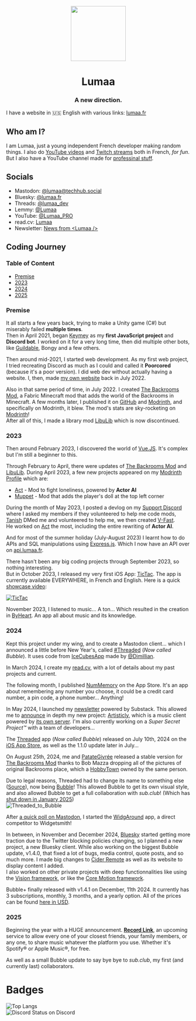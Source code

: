 <center><div align="center">
  <img width="150" src="https://lumaa.fr/static/hero_lumaa_white.svg" />
  <h1>Lumaa</h1>
  <h3>A new direction.</h3>
</div></center>

I have a website in 🇺🇸 English with various links: [lumaa.fr](https://lumaa.fr/)

## Who am I?
I am Lumaa, just a young independent French developer making random things. I also do [YouTube videos](https://youtube.com/@lumaa_dev) and [Twitch streams](https://twitch.tv/lumaa_dev) both in French, *for fun*. But I also have a YouTube channel made for [professinal stuff](https://youtube.com/@Lumaa_PRO).

## Socials
- Mastodon: [@lumaa@techhub.social](https://techhub.social/@lumaa)
- Bluesky: [@lumaa.fr](https://bsky.app/profile/lumaa.fr)
- Threads: [@lumaa_dev](https://threads.net/@lumaa_dev)
- Lemmy: [@Lumaa](https://lemmy.world/u/lumaa)
- YouTube: [@Lumaa_PRO](https://youtube.com/@Lumaa_PRO)
- read.cv: [Lumaa](https://read.cv/lumaa)
- Newsletter: [News from \<Lumaa />](https://lumaa.substack.com/)

## Coding Journey
### Table of Content
- [Premise](#premise)
- [2023](#2023)
- [2024](#2024)
- [2025](#2025)

### Premise
It all starts a few years back, trying to make a Unity game (C#) but miserably failed **multiple times**.  
Then in April 2021, began [Keymey](https://github.com/lumaa-dev/Keymey) as my **first JavaScript project** and **Discord bot**. I worked on it for a very long time, then did multiple other bots, like [Guildable](https://top.gg/bot/870762638789988422), Bongy and a few others.

Then around mid-2021, I started web development. As my first web project, I tried recreating Discord as much as I could and called it **Poorcored** (because it's a poor version). I did web dev without actually having a website. I, then, made [my own website](https://lumaa.fr/?lang=en) back in July 2022.

Also in that same period of time, in July 2022. I created [The Backrooms Mod](https://modrinth.com/mod/backrooms), a Fabric Minecraft mod that adds the world of the Backrooms in Minecraft. A few months later, I published it on [GitHub](https://github.com/lumaa-dev/BackroomsMod) and [Modrinth](https://modrinth.com/mod/backrooms), and specifically on Modrinth, it blew. The mod's stats are sky-rocketing on [Modrinth](https://modrinth.com/mod/backrooms)!  
After all of this, I made a library mod [LibuLib](https://modrinth.com/mod/libu) which is now discontinued.

### 2023
Then around February 2023, I discovered the world of [Vue.JS](https://vuejs.org). It's complex but I'm still a beginner to this.

Through February to April, there were updates of [The Backrooms Mod](https://modrinth.com/mod/backrooms) and [LibuLib](https://modrinth.com/mod/libu). During April 2023, a few new projects appeared on my [Modrinth Profile](https://modrinth.com/user/Lumaa) which are:
- [Act](https://modrinth.com/mod/acts) - Mod to fight loneliness, powered by **Actor AI**
- [Muppet](https://modrinth.com/mod/muppet) - Mod that adds the player's doll at the top left corner

During the month of May 2023, I posted a devlog on my [Support Discord](https://lumaa.fr/support) where I asked my members if they volunteered to help me code mods, [Tanish](https://github.com/tanishisherewithhh) DMed me and volunteered to help me, we then created [V-Fast](https://lumaa.fr/v-fast).\
He worked on [Act](https://modrinth.com/mod/acts) the most, including the entire rewriting of **Actor AI**.

And for most of the summer holiday (July-August 2023) I learnt how to do APIs and SQL manipulations using [Express.js](https://expressjs.com). Which I now have an API over on [api.lumaa.fr](https://api.lumaa.fr).

There hasn't been any big coding projects through September 2023, so nothing interesting.\
But in October 2023, I released my very first iOS App: [TicTac](https://apps.lumaa.fr/app/tictac). The app is currently available EVERYWHERE, in French and English. Here is a quick [showcase video](https://youtu.be/eDbPkcXqInE):

[![TicTac](https://img.youtube.com/vi/eDbPkcXqInE/maxresdefault.jpg)](https://youtu.be/eDbPkcXqInE)

November 2023, I listened to music... A ton... Which resulted in the creation in [ByHeart](https://apps.lumaa.fr/app/byheart). An app all about music and its knowledge.

### 2024
Kept this project under my wing, and to create a Mastodon client... which I announced a little before New Year's, called [#Threaded](https://apps.lumaa.fr/app/bubble) (*Now called Bubble*). It uses code from [IceCubesApp](https://github.com/Dimillian/IceCubesApp) made by [@Dimillian](https://github.com/Dimillian).

In March 2024, I create my [read.cv](https://read.cv/lumaa), with a lot of details about my past projects and current.

The following month, I published [NumMemory](https://apps.lumaa.fr/app/nummemory) on the App Store. It's an app about remembering any number you choose, it could be a credit card number, a pin code, a phone number... Anything!

In May 2024, I launched my [newsletter](https://lumaa.substack.com/) powered by Substack. This allowed me to [announce](https://lumaa.substack.com/p/new-project-artisticly) in depth my new project: [Artisticly](https://apps.lumaa.fr/app/artisticly), which is a music client powered by [its own server](https://github.com/lumaa-dev/ArtisticlyServer). I'm also currently working on a *Super Secret Project™* with a team of developers...

The [Threaded](https://apps.lumaa.fr/app/bubble) app (*Now called Bubble*) released on July 10th, 2024 on the [iOS App Store](https://apps.apple.com/us/app/bubble/id6477757490), as well as the 1.1.0 update later in July...

On August 25th, 2024, me and [PatateGivrée](https://youtube.com/@patategivree) released a stable version for [The Backrooms Mod](https://modrinth.com/mod/backrooms) thanks to Bob Mazza dropping all of the pictures of original Backrooms place, which a [HobbyTown](https://www.hobbytown.com/oshkosh-wi/l69) owned by the same person.

Due to legal reasons, Threaded had to change its name to something else ([Source](https://apps.lumaa.fr/legal/threaded)), now being [Bubble](https://apps.lumaa.fr/app/bubble)! This allowed Bubble to get its own visual style, and also allowed Bubble to get a full collaboration with *sub.club*! (Which has [shut down in January 2025](https://mastodon.social/@subclub/113799617557146071))\
![Threaded_to_Bubble](https://github.com/user-attachments/assets/399c984a-f1c7-430c-9521-0e0b5a832c77)

After [a quick poll on Mastodon](https://techhub.social/@lumaa/113200034472879785), I started the [WidgAround](https://techhub.social/@lumaa/113214624051110745) app, a direct competitor to Widgetsmith!

In between, in November and December 2024, [Bluesky](https://bsky.app/) started getting more traction due to the Twitter blocking policies changing, so I planned a new project, a new Bluesky client. While also working on the biggest Bubble update, v1.4.0, that fixed a lot of bugs, media control, quote posts, and so much more. I made big changes to [Cider Remote](https://cider.sh/remote) as well as its website to display content I added.\
I also worked on other private projects with deep functionnalities like using the [Vision framework](https://developer.apple.com/documentation/Vision), or like the [Core Motion framework](https://developer.apple.com/documentation/CoreMotion).

Bubble+ finally released with v1.4.1 on December, 11th 2024. It currently has 3 subscriptions, monthly, 3 months, and a yearly option. All of the prices can be found [here in USD](https://apps.lumaa.fr/app/bubble).

### 2025
Beginning the year with a HUGE announcement. [**Record Link**](https://apps.lumaa.fr/app/recordlink), an upcoming service to allow every one of your closest friends, your family members, or any one, to share music whatever the platform you use. Whether it's Spotify® or Apple Music®, for free.

As well as a small Bubble update to say bye bye to *sub.club*, my first (and currently last) collaborators.

# Badges
![Top Langs](https://github-readme-stats.vercel.app/api/top-langs/?username=lumaa-dev)\
![Discord Status](https://api.statusbadges.me/badge/status/474231265059405845?simple=true) on Discord
